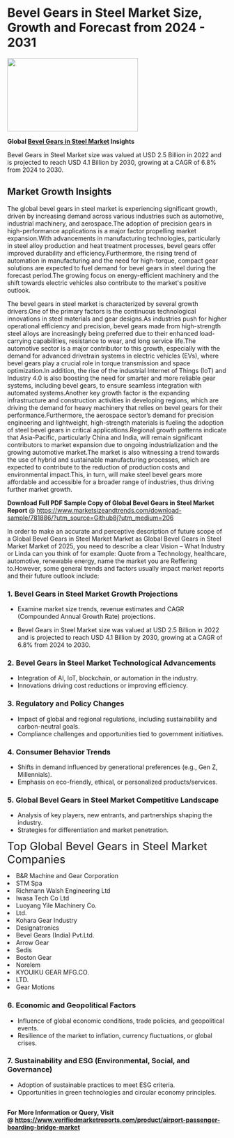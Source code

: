 <H1>Bevel Gears in Steel Market Size, Growth and Forecast from 2024 - 2031</H1><img class="aligncenter size-medium wp-image-584254" src="https://thirdeyenews.in/wp-content/uploads/2024/09/Global-Market-Research-300x168.jpeg" alt="" width="300" height="168" /><p><strong>Global&nbsp;<a href="https://www.marketsizeandtrends.com/download-sample/781886/?utm_source=Github8j?utm_medium=206">Bevel Gears in Steel Market</a> Insights</strong></p><p>Bevel Gears in Steel Market size was valued at USD 2.5 Billion in 2022 and is projected to reach USD 4.1 Billion by 2030, growing at a CAGR of 6.8% from 2024 to 2030.</p><p><h2>Market Growth Insights</h2> <p>The global bevel gears in steel market is experiencing significant growth, driven by increasing demand across various industries such as automotive, industrial machinery, and aerospace.The adoption of precision gears in high-performance applications is a major factor propelling market expansion.With advancements in manufacturing technologies, particularly in steel alloy production and heat treatment processes, bevel gears offer improved durability and efficiency.Furthermore, the rising trend of automation in manufacturing and the need for high-torque, compact gear solutions are expected to fuel demand for bevel gears in steel during the forecast period.The growing focus on energy-efficient machinery and the shift towards electric vehicles also contribute to the market's positive outlook.</p> <p>The bevel gears in steel market is characterized by several growth drivers.One of the primary factors is the continuous technological innovations in steel materials and gear designs.As industries push for higher operational efficiency and precision, bevel gears made from high-strength steel alloys are increasingly being preferred due to their enhanced load-carrying capabilities, resistance to wear, and long service life.The automotive sector is a major contributor to this growth, especially with the demand for advanced drivetrain systems in electric vehicles (EVs), where bevel gears play a crucial role in torque transmission and space optimization.In addition, the rise of the industrial Internet of Things (IoT) and Industry 4.0 is also boosting the need for smarter and more reliable gear systems, including bevel gears, to ensure seamless integration with automated systems.Another key growth factor is the expanding infrastructure and construction activities in developing regions, which are driving the demand for heavy machinery that relies on bevel gears for their performance.Furthermore, the aerospace sector’s demand for precision engineering and lightweight, high-strength materials is fueling the adoption of steel bevel gears in critical applications.Regional growth patterns indicate that Asia-Pacific, particularly China and India, will remain significant contributors to market expansion due to ongoing industrialization and the growing automotive market.The market is also witnessing a trend towards the use of hybrid and sustainable manufacturing processes, which are expected to contribute to the reduction of production costs and environmental impact.This, in turn, will make steel bevel gears more affordable and accessible for a broader range of industries, thus driving further market growth.<p><span class=""><strong>Download Full PDF Sample Copy of Global Bevel Gears in Steel Market Report</strong> @ <a href="https://www.marketsizeandtrends.com/download-sample/781886/?utm_source=Github8j?utm_medium=206" target="_blank">https://www.marketsizeandtrends.com/download-sample/781886/?utm_source=Github8j?utm_medium=206</a></span></p><p>In order to make an accurate and perceptive description of future scope of a Global&nbsp;Bevel Gears in Steel Market Market as Global&nbsp;Bevel Gears in Steel Market Market of 2025, you need to describe a clear Vision &ndash; What Industry or Linda can you think of for example: Quote from a Technology, healthcare, automotive, renewable energy, name the market you are Reffering to.However, some general trends and factors usually impact market reports and their future outlook include:</p><h3>1.&nbsp;<strong>Bevel Gears in Steel Market Growth Projections</strong></h3><ul><li>Examine market size trends, revenue estimates and CAGR (Compounded Annual Growth Rate) projections.</li><li><p>Bevel Gears in Steel Market size was valued at USD 2.5 Billion in 2022 and is projected to reach USD 4.1 Billion by 2030, growing at a CAGR of 6.8% from 2024 to 2030.</p></li></ul><h3>2.&nbsp;<strong>Bevel Gears in Steel Market Technological Advancements</strong></h3><ul><li>Integration of AI, IoT, blockchain, or automation in the industry.</li><li>Innovations driving cost reductions or improving efficiency.</li></ul><h3>3.&nbsp;<strong>Regulatory and Policy Changes</strong></h3><ul><li>Impact of global and regional regulations, including sustainability and carbon-neutral goals.</li><li>Compliance challenges and opportunities tied to government initiatives.</li></ul><h3>4.&nbsp;<strong>Consumer Behavior Trends</strong></h3><ul><li>Shifts in demand influenced by generational preferences (e.g., Gen Z, Millennials).</li><li>Emphasis on eco-friendly, ethical, or personalized products/services.</li></ul><h3>5.&nbsp;<strong>Global Bevel Gears in Steel Market Competitive Landscape</strong></h3><ul><li>Analysis of key players, new entrants, and partnerships shaping the industry.</li><li>Strategies for differentiation and market penetration.</li></ul><p data-pm-slice="1 1 []"><span style="color: inherit; font-family: inherit; font-size: 25px;">Top Global Bevel Gears in Steel Market Companies</span></p><div class="" data-test-id=""><p><li>B&R Machine and Gear Corporation</li><li> STM Spa</li><li> Richmann Walsh Engineering Ltd</li><li> Iwasa Tech Co Ltd</li><li> Luoyang Yile Machinery Co.</li><li> Ltd.</li><li> Kohara Gear Industry</li><li> Designatronics</li><li> Bevel Gears (India) Pvt.Ltd.</li><li> Arrow Gear</li><li> Sedis</li><li> Boston Gear</li><li> Norelem</li><li> KYOUIKU GEAR MFG.CO.</li><li> LTD.</li><li> Gear Motions</li></p></div><h3>6.&nbsp;<strong>Economic and Geopolitical Factors</strong></h3><ul><li>Influence of global economic conditions, trade policies, and geopolitical events.</li><li>Resilience of the market to inflation, currency fluctuations, or global crises.</li></ul><h3>7.&nbsp;<strong>Sustainability and ESG (Environmental, Social, and Governance)</strong></h3><ul><li>Adoption of sustainable practices to meet ESG criteria.</li><li>Opportunities in green technologies and circular economy principles.</li></ul><h2><strong style="font-size: 14px;">For More Information or Query, Visit @&nbsp;</strong><a style="background-color: #ffffff; font-size: 14px;" href="https://www.marketsizeandtrends.com/report/bevel-gears-in-steel-market/" target="_blank">https://www.verifiedmarketreports.com/product/airport-passenger-boarding-bridge-market</a></h2>